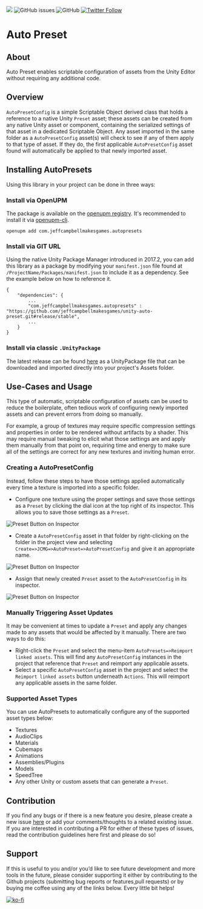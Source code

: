 <a href="https://openupm.com/packages/com.jeffcampbellmakesgames.autopresets/"><img src="https://img.shields.io/npm/v/com.jeffcampbellmakesgames.autopresets?label=openupm&amp;registry_uri=https://package.openupm.com" /></a>
<img alt="GitHub issues" src="https://img.shields.io/github/issues/jeffcampbellmakesgames/unity-auto-preset">
<img alt="GitHub" src="https://img.shields.io/github/license/jeffcampbellmakesgames/unity-auto-preset">
[![Twitter Follow](https://img.shields.io/badge/twitter-%40stampyturtle-blue.svg?style=flat&label=Follow)](https://twitter.com/stampyturtle)

# Auto Preset

## About
Auto Preset enables scriptable configuration of assets from the Unity Editor without requiring any additional code.

## Overview
`AutoPresetConfig` is a simple Scriptable Object derived class that holds a reference to a native Unity `Preset` asset; these assets can be created from any native Unity asset or component, containing the serialized settings of that asset in a dedicated Scriptable Object. Any asset imported in the same folder as a `AutoPresetConfig` asset(s) will check to see if any of them apply to that type of asset. If they do, the first applicable `AutoPresetConfig` asset found will automatically be applied to that newly imported asset.

## Installing AutoPresets
Using this library in your project can be done in three ways:

### Install via OpenUPM
The package is available on the [openupm registry](https://openupm.com/). It's recommended to install it via [openupm-cli](https://github.com/openupm/openupm-cli).

```
openupm add com.jeffcampbellmakesgames.autopresets
```

### Install via GIT URL
Using the native Unity Package Manager introduced in 2017.2, you can add this library as a package by modifying your `manifest.json` file found at `/ProjectName/Packages/manifest.json` to include it as a dependency. See the example below on how to reference it.

```
{
	"dependencies": {
		...
		"com.jeffcampbellmakesgames.autopresets" : "https://github.com/jeffcampbellmakesgames/unity-auto-preset.git#release/stable",
		...
	}
}
```

### Install via classic `.UnityPackage`
The latest release can be found [here](https://github.com/jeffcampbellmakesgames/nodey/releases) as a UnityPackage file that can be downloaded and imported directly into your project's Assets folder.

## Use-Cases and Usage
This type of automatic, scriptable configuration of assets can be used to reduce the boilerplate, often tedious work of configuring newly imported assets and can prevent errors from doing so manually. 

For example, a group of textures may require specific compression settings and properties in order to be rendered without artifacts by a shader. This may require manual tweaking to elicit what those settings are and apply them manually from that point on, requiring time and energy to make sure all of the settings are correct for any new textures and inviting human error.

### Creating a AutoPresetConfig

Instead, follow these steps to have those settings applied automatically every time a texture is imported into a specific folder.

* Configure one texture using the proper settings and save those settings as a `Preset` by clicking the dial icon at the top right of its inspector. This allows you to save those settings as a `Preset`.

![Preset Button on Inspector](https://github.com/jeffcampbellmakesgames/unity-auto-preset/blob/develop/Images/PresetButtonOnInspector.png)

* Create a `AutoPresetConfig` asset in that folder by right-clicking on the folder in the project view and selecting `Create=>JCMG=>AutoPreset=>AutoPresetConfig` and give it an appropriate name.

![Preset Button on Inspector](https://github.com/jeffcampbellmakesgames/unity-auto-preset/blob/develop/Images/AutoPresetConfigCreateMenu.png)

* Assign that newly created `Preset` asset to the `AutoPresetConfig` in its inspector.

![Preset Button on Inspector](https://github.com/jeffcampbellmakesgames/unity-auto-preset/blob/develop/Images/AutoPresetConfigInspector.png)

### Manually Triggering Asset Updates
It may be convenient at times to update a `Preset` and apply any changes made to any assets that would be affected by it manually. There are two ways to do this:

* Right-click the `Preset` and select the menu-item `AutoPresets=>Reimport linked assets`. This will find any `AutoPresetConfig` instances in the project that reference that `Preset` and reimport any applicable assets. 
* Select a specific `AutoPresetConfig` asset in the project and select the `Reimport linked assets` button underneath `Actions`. This will reimport any applicable assets in the same folder.


### Supported Asset Types
You can use AutoPresets to automatically configure any of the supported asset types below:

* Textures
* AudioClips
* Materials
* Cubemaps
* Animations
* Assemblies/Plugins
* Models
* SpeedTree
* Any other Unity or custom assets that can generate a `Preset`.

## Contribution
If you find any bugs or if there is a new feature you desire, please create a new issue [here](https://github.com/jeffcampbellmakesgames/unity-auto-preset/issues) or add your comments/thoughts to a related existing issue. If you are interested in contributing a PR for either of these types of issues, read the contribution guidelines here first and please do so!

## Support
If this is useful to you and/or you’d like to see future development and more tools in the future, please consider supporting it either by contributing to the Github projects (submitting bug reports or features,pull requests) or by buying me coffee using any of the links below. Every little bit helps!

[![ko-fi](https://www.ko-fi.com/img/githubbutton_sm.svg)](https://ko-fi.com/I3I2W7GX)
